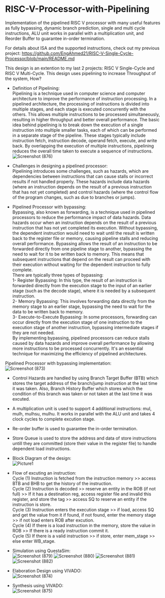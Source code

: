 # RISC-V-Processor-with-Pipelining

Implementation of the pipelined RISC V processor with many useful features as fully bypassing, dynamic branch prediction, single and multi cycle instructions, ALU unit works in parallel with a multiplication unit, and Reorder Buffer to guarantee in-order termination.

For details about ISA and the supported instructions, check out my previous project: https://github.com/EngAhmed21/RISC-V-Single-Cycle-Processor/blob/main/README.md

This design is an extention to my last 2 projects: RISC V Single-Cycle and RISC V Multi-Cycle. This design uses pipelining to increase Throughput
of the system, How?                                                                                                                                                                                                                                

- Definition of Pipelining:                                                                                                                                                                                                                               
Pipelining is a technique used in computer science and computer architecture to improve the performance of instruction processing. In a pipelined architecture, the processing of instructions is divided into multiple stages, and each stage is executed concurrently with the others. This allows multiple instructions to be processed simultaneously, resulting in higher throughput and better overall performance. The basic idea behind pipelining is to break down the execution of a single instruction into multiple smaller tasks, each of which can be performed in a separate stage of the pipeline. These stages typically include instruction fetch, instruction decode, operand fetch, execute, and write back. By overlapping the execution of multiple instructions, pipelining reduces the overall time taken to execute a sequence of instructions.                                                                                                                                                                                                                            
![Screenshot (876)](https://github.com/EngAhmed21/RISC-V-Processor-with-Pipelining/assets/90782588/15bde22d-8181-491d-a3fc-175306286db0)

- Challenges in designing a pipelined processor:                                                                                                                                                                                                                            
Pipelining introduces some challenges, such as hazards, which are dependencies between instructions that can cause stalls or incorrect results if not handled properly. These hazards include data hazards (where an instruction depends on the result of a previous instruction that has not yet completed) and control hazards (where the control flow of the program changes, such as due to branches or jumps).

- Pipelined Processor with bypassing:                                                                                                                                                                                                                         
Bypassing, also known as forwarding, is a technique used in pipelined processors to reduce the performance impact of data hazards. Data hazards occur when an instruction depends on the result of a previous instruction that has not yet completed its execution. Without bypassing, the dependent instruction would need to wait until the result is written back to the register file or memory, causing pipeline stalls and reducing overall performance. Bypassing allows the result of an instruction to be forwarded directly from one pipeline stage to another, bypassing the need to wait for it to be written back to memory. This means that subsequent instructions that depend on the result can proceed with their execution without waiting for the dependent instruction to fully complete.                                                                                                                                                                                                                         
There are typically three types of bypassing:                                                                                                                                                                                                                         
1- Register Bypassing: In this type, the result of an instruction is forwarded directly from the execution stage to the input of an earlier stage (such as the decode stage), where it is needed by a subsequent instruction.                                                                                                                                                                                                                         
2- Memory Bypassing: This involves forwarding data directly from the memory stage to an earlier stage, bypassing the need to wait for the data to be written back to memory.                                                                                                                                                                                                                         
3- Execute-to-Execute Bypassing: In some processors, forwarding can occur directly from the execution stage of one instruction to the execution stage of another instruction, bypassing intermediate stages if they are not needed.                                                                                                                                                                                                                         
By implementing bypassing, pipelined processors can reduce stalls caused by data hazards and improve overall performance by allowing more instructions to be processed concurrently. It's an essential technique for maximizing the efficiency of pipelined architectures.

Pipelined Processor with bypassing implementation:                                                                                                                                                                                                                      
![Screenshot (873)](https://github.com/EngAhmed21/RISC-V-Processor-with-Pipelining/assets/90782588/bb79e947-61ce-47fe-af81-fe24461ac493)

- Control Hazards are handled by using Branch Target Buffer (BTB) which stores the target address of the branch/jump instruction at the last time it was taken. Also, Branch History Buffer which stores which the   condition of this branch was taken or not taken at the last time it was excuted.

- A multiplication unit is used to support 4 additional instructions: mul, mulh, mulhsu, mulhu. It works in parallel with the ALU unit and takes 4 clock cycles to complete excution stage.

- Re-order buffer is used to guarantee the in-order termination.

- Store Queue is used to store the address and data of store instructions untill they are committed (store their value in the register file) to handle dependent load instructions.

- Block Diagram of the design:                                                                                                                                                                                                                   
  ![Picture1](https://github.com/EngAhmed21/RISC-V-Processor-with-Pipelining/assets/90782588/7d282fa9-ee21-4750-bdbc-9bc23c19a94f)

- Flow of excuting an instruction:                                                                                                                                                                                                                 
  Cycle (1) Instruction is fetched from the instruction memory >> access BTB and BHB to get the history of the instruction.                                                                                                                                                                                                           
  Cycle (2) Instruction is decoded >> reserve an entity in the ROB (if not full) >> If it has a destination reg, access register file and invalid this register, and store the tag >> access SQ to reserve an entity if the 
  instruction is store.                                                                                                                                                                                                           
  Cycle (3) Instruction enters the execution stage >> if load, access SQ and get the value from it if found, if not found, enter the memory stage >> if not load enters ROB after excution.                                                                                                                                                                                                           
  Cycle (4) If there is a load instruction in the memory, store the value in ROB >> If there is a ready instruction commit it.                                                                                                                                                                                                           
  Cycle (5) If there is a valid instruction >> if store, enter mem_stage >> else enter WB_stage. 

- Simulation using QuestaSim:                                                                                                                                                                                                           
![Screenshot (879)](https://github.com/EngAhmed21/RISC-V-Processor-with-Pipelining/assets/90782588/91cfa442-97e6-4b02-b5f1-d0c50c855d9e)
![Screenshot (880)](https://github.com/EngAhmed21/RISC-V-Processor-with-Pipelining/assets/90782588/b59b529f-12ae-4303-86fd-c0cfadbe91c3)
![Screenshot (881)](https://github.com/EngAhmed21/RISC-V-Processor-with-Pipelining/assets/90782588/bcf84f03-80ed-45d1-8446-005722fa1978)
![Screenshot (882)](https://github.com/EngAhmed21/RISC-V-Processor-with-Pipelining/assets/90782588/ca427e63-b786-4291-85e5-295e0cc0f0ad)

- Elaboration Design using VIVADO:                                                                                                                                                                                                                                                                                                                                                            
![Screenshot (874)](https://github.com/EngAhmed21/RISC-V-Processor-with-Pipelining/assets/90782588/8b497f01-566c-4574-914d-9c17f45398c5)

- Synthesis using VIVADO:                                                                                                                                                                                                                                  
![Screenshot (875)](https://github.com/EngAhmed21/RISC-V-Processor-with-Pipelining/assets/90782588/8ecda920-49fe-46f8-b214-b06d096a294a)
